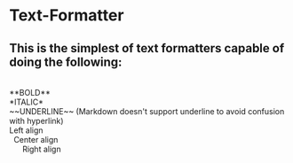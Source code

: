 # Text-Formatter

## This is the simplest of text formatters capable of doing the following:
<br />
**BOLD**
<br />
*ITALIC*
<br />
~~UNDERLINE~~ (Markdown doesn't support underline to avoid confusion with hyperlink)
<br />
Left align
<br />
&nbsp;&nbsp;Center align
<br />
&nbsp;&nbsp;&nbsp;&nbsp;&nbsp;&nbsp;Right align
<br />
